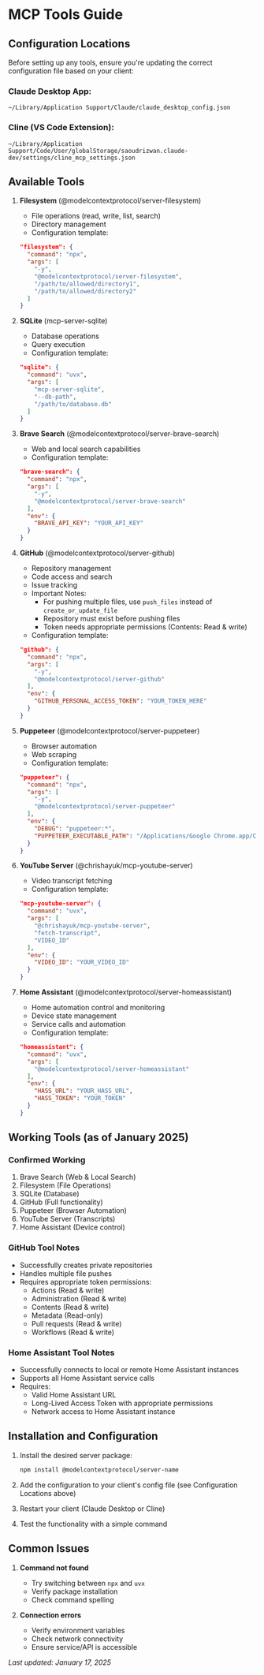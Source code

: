 # MCP Tools Guide

## Configuration Locations

Before setting up any tools, ensure you're updating the correct configuration file based on your client:

### Claude Desktop App:
```
~/Library/Application Support/Claude/claude_desktop_config.json
```

### Cline (VS Code Extension):
```
~/Library/Application Support/Code/User/globalStorage/saoudrizwan.claude-dev/settings/cline_mcp_settings.json
```

## Available Tools

1. **Filesystem** (@modelcontextprotocol/server-filesystem)
   - File operations (read, write, list, search)
   - Directory management
   - Configuration template:
   ```json
   "filesystem": {
     "command": "npx",
     "args": [
       "-y",
       "@modelcontextprotocol/server-filesystem",
       "/path/to/allowed/directory1",
       "/path/to/allowed/directory2"
     ]
   }
   ```

2. **SQLite** (mcp-server-sqlite)
   - Database operations
   - Query execution
   - Configuration template:
   ```json
   "sqlite": {
     "command": "uvx",
     "args": [
       "mcp-server-sqlite",
       "--db-path",
       "/path/to/database.db"
     ]
   }
   ```

3. **Brave Search** (@modelcontextprotocol/server-brave-search)
   - Web and local search capabilities
   - Configuration template:
   ```json
   "brave-search": {
     "command": "npx",
     "args": [
       "-y",
       "@modelcontextprotocol/server-brave-search"
     ],
     "env": {
       "BRAVE_API_KEY": "YOUR_API_KEY"
     }
   }
   ```

4. **GitHub** (@modelcontextprotocol/server-github)
   - Repository management
   - Code access and search
   - Issue tracking
   - Important Notes:
     * For pushing multiple files, use `push_files` instead of `create_or_update_file`
     * Repository must exist before pushing files
     * Token needs appropriate permissions (Contents: Read & write)
   - Configuration template:
   ```json
   "github": {
     "command": "npx",
     "args": [
       "-y",
       "@modelcontextprotocol/server-github"
     ],
     "env": {
       "GITHUB_PERSONAL_ACCESS_TOKEN": "YOUR_TOKEN_HERE"
     }
   }
   ```

5. **Puppeteer** (@modelcontextprotocol/server-puppeteer)
   - Browser automation
   - Web scraping
   - Configuration template:
   ```json
   "puppeteer": {
     "command": "npx",
     "args": [
       "-y",
       "@modelcontextprotocol/server-puppeteer"
     ],
     "env": {
       "DEBUG": "puppeteer:*",
       "PUPPETEER_EXECUTABLE_PATH": "/Applications/Google Chrome.app/Contents/MacOS/Google Chrome"
     }
   }
   ```

6. **YouTube Server** (@chrishayuk/mcp-youtube-server)
   - Video transcript fetching
   - Configuration template:
   ```json
   "mcp-youtube-server": {
     "command": "uvx",
     "args": [
       "@chrishayuk/mcp-youtube-server",
       "fetch-transcript",
       "VIDEO_ID"
     ],
     "env": {
       "VIDEO_ID": "YOUR_VIDEO_ID"
     }
   }
   ```

7. **Home Assistant** (@modelcontextprotocol/server-homeassistant)
   - Home automation control and monitoring
   - Device state management
   - Service calls and automation
   - Configuration template:
   ```json
   "homeassistant": {
     "command": "uvx",
     "args": [
       "@modelcontextprotocol/server-homeassistant"
     ],
     "env": {
       "HASS_URL": "YOUR_HASS_URL",
       "HASS_TOKEN": "YOUR_TOKEN"
     }
   }
   ```

## Working Tools (as of January 2025)

### Confirmed Working
1. Brave Search (Web & Local Search)
2. Filesystem (File Operations)
3. SQLite (Database)
4. GitHub (Full functionality)
5. Puppeteer (Browser Automation)
6. YouTube Server (Transcripts)
7. Home Assistant (Device control)

### GitHub Tool Notes
- Successfully creates private repositories
- Handles multiple file pushes
- Requires appropriate token permissions:
  * Actions (Read & write)
  * Administration (Read & write)
  * Contents (Read & write)
  * Metadata (Read-only)
  * Pull requests (Read & write)
  * Workflows (Read & write)

### Home Assistant Tool Notes
- Successfully connects to local or remote Home Assistant instances
- Supports all Home Assistant service calls
- Requires:
  * Valid Home Assistant URL
  * Long-Lived Access Token with appropriate permissions
  * Network access to Home Assistant instance

## Installation and Configuration

1. Install the desired server package:
   ```bash
   npm install @modelcontextprotocol/server-name
   ```

2. Add the configuration to your client's config file (see Configuration Locations above)

3. Restart your client (Claude Desktop or Cline)

4. Test the functionality with a simple command

## Common Issues

1. **Command not found**
   - Try switching between `npx` and `uvx`
   - Verify package installation
   - Check command spelling

2. **Connection errors**
   - Verify environment variables
   - Check network connectivity
   - Ensure service/API is accessible

_Last updated: January 17, 2025_